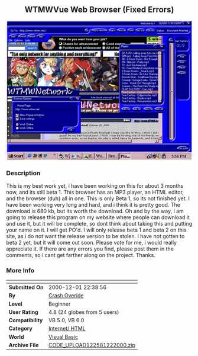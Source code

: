 ﻿<div align="center">

## WTMWVue Web Browser \(Fixed Errors\)

<img src="PIC2000121185595470.jpg">
</div>

### Description

This is my best work yet, i have been working on this for about 3 months now, and its still beta 1. This browser has an MP3 player, an HTML editor, and the browser (duh) all in one. This is only Beta 1, so its not finished yet. I have been working very long and hard, and i think it is pretty good. The download is 680 kb, but its worth the download. Oh and by the way, i am going to release this program on my website where people can download it and use it, but it will be complete, so dont think about taking this and putting your name on it. I will get PO'd. I will only release beta 1 and beta 2 on this site, as i do not want the release version to be stolen. I have not gotten to beta 2 yet, but it will come out soon. Please vote for me, i would really appreciate it. If there are any errors you find, please post them in the comments, so i cant get farther along on the project. Thanks.
 
### More Info
 


<span>             |<span>
---                |---
**Submitted On**   |2000-12-01 22:38:56
**By**             |[Crash Overide](https://github.com/Planet-Source-Code/PSCIndex/blob/master/ByAuthor/crash-overide.md)
**Level**          |Beginner
**User Rating**    |4.8 (24 globes from 5 users)
**Compatibility**  |VB 5\.0, VB 6\.0
**Category**       |[Internet/ HTML](https://github.com/Planet-Source-Code/PSCIndex/blob/master/ByCategory/internet-html__1-34.md)
**World**          |[Visual Basic](https://github.com/Planet-Source-Code/PSCIndex/blob/master/ByWorld/visual-basic.md)
**Archive File**   |[CODE\_UPLOAD122581222000\.zip](https://github.com/Planet-Source-Code/crash-overide-wtmwvue-web-browser-fixed-errors__1-13255/archive/master.zip)








